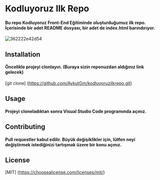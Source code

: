 # Kodluyoruz Ilk Repo

#### Bu repo Kodluyoruz Front-End Eğitiminde oluşturduğumuz ilk repo. İçerisinde bir adet README dosyası, bir adet de index.html barındırıyor.

![362222e42d54](https://user-images.githubusercontent.com/79155927/147415264-550482f3-8b0d-4942-bf3c-e9d79bae6668.jpg)

## Installation

#### Öncelikle projeyi clonlayın. (Buraya sizin reponuzdan aldığınız link gelecek)

[git clone] (https://github.com/AykutGm/kodluyoruzilkrepo.git)

## Usage

#### Projeyi cloneladıktan sonra Visual Studio Code programında açınız.

## Contributing

#### Pull requestler kabul edilir. Büyük değişiklikler için, lütfen neyi değiştirmek istediğinizi tartışmak üzere bir konu açınız.

## License

[MIT] (https://choosealicense.com/licenses/mit/)
